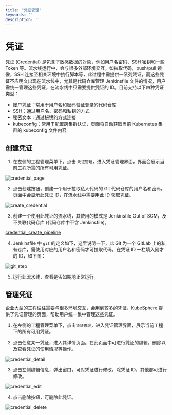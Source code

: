 ```yaml
---
title: "凭证管理"
keywords: ''
description: ''
---
```


# 凭证

凭证 (Credential) 是包含了敏感数据的对象，例如用户名密码、SSH 密钥和一些 Token 等。流水线运行中，会与很多外部环境交互，如拉取代码，push/pull 镜像，SSH 连接至相关环境中执行脚本等，此过程中需提供一系列凭证，而这些凭证不应明文出现在流水线中，尤其是代码仓库管理 Jenkinsfile 文件的情况，用户需统一管理这些凭证，在流水线中只需要提供凭证的 ID。目前支持以下四种凭证类型：

- 账户凭证：常用于用户名和密码验证登录的代码仓库
- SSH：通过用户名、密码和私钥的方式
- 秘密文本：通过秘钥的方式连接
- kubeconfig：常用于配置跨集群认证，页面将自动获取当前 Kubernetes 集群的 kubeconfig 文件内容

## 创建凭证

1. 在左侧的工程管理菜单下。点击 `凭证管理`，进入凭证管理界面，界面会展示当前工程所需的所有可用凭证。

![credential_page](/devops_credentials.png)

2. 点击创建按钮，创建一个用于拉取私人代码的 Git 代码仓库的用户名和密码。页面中会显示此凭证 ID，在流水线中需要用此 ID 获取凭证。

![create_credential](/devops_create_credential.png)

3. 创建一个使用此凭证的流水线，其使用的模式是 Jenkinsfile Out of SCM，及不关联代码仓库 (代码仓库中不含 Jenkinsfile)。 

[credential_create_pipeline](/devops_create_credential_pipeline.png)

4. Jenkinsfile 中 `git` 的定义如下，这里说明一下，此 Git 为一个 GitLab 上的私有仓库，需使用对应的用户名和密码才可拉取代码，在凭证 ID 一栏填入刚才的 ID，如下图：

![git_step](/credential_git.png)

5. 运行此流水线，查看是否如期地正常运行。


## 管理凭证

企业大型的工程往往需要与很多环境交互，会用到较多的凭证，KubeSphere 提供了凭证管理的页面，帮助用户统一集中管理这些凭证。

1. 在左侧的工程管理菜单下，点击`凭证管理`，进入凭证管理界面，展示当前工程下的所有可用凭证。
   

2. 点击任意某一凭证，进入其详情页面。在此页面中可进行凭证的编辑，删除以及查看凭证的使用情况等操作。

![credential_detail](/credential_detail.png)

3. 点击左侧编辑信息，弹出窗口，可对凭证进行修改。除凭证 ID，其他都可进行修改。

![credential_edit](/credential_edit.png)

4. 点击删除按钮，可删除此凭证。

![credential_delete](/credential_delete.png)


